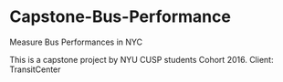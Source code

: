 # Capstone-Bus-Performance

Measure Bus Performances in NYC

This is a capstone project by NYU CUSP students Cohort 2016. Client: TransitCenter
